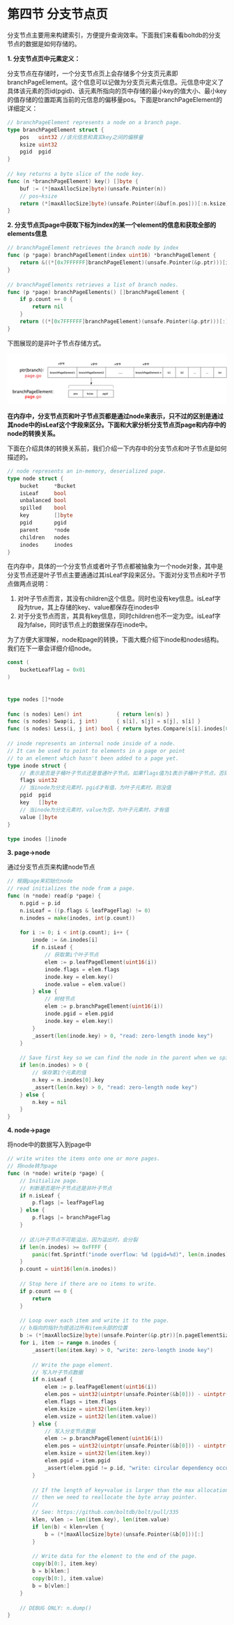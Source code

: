 # 第四节 分支节点页

分支节点主要用来构建索引，方便提升查询效率。下面我们来看看boltdb的分支节点的数据是如何存储的。

**1. 分支节点页中元素定义：**

分支节点在存储时，一个分支节点页上会存储多个分支页元素即branchPageElement。这个信息可以记做为分支页元素元信息。元信息中定义了具体该元素的页id\(pgid\)、该元素所指向的页中存储的最小key的值大小、最小key的值存储的位置距离当前的元信息的偏移量pos。下面是branchPageElement的详细定义：

```go
// branchPageElement represents a node on a branch page.
type branchPageElement struct {
    pos   uint32 //该元信息和真实key之间的偏移量
    ksize uint32
    pgid  pgid
}

// key returns a byte slice of the node key.
func (n *branchPageElement) key() []byte {
    buf := (*[maxAllocSize]byte)(unsafe.Pointer(n))
    // pos~ksize
    return (*[maxAllocSize]byte)(unsafe.Pointer(&buf[n.pos]))[:n.ksize]
}
```

**2. 分支节点页page中获取下标为index的某一个element的信息和获取全部的elements信息**

```go
// branchPageElement retrieves the branch node by index
func (p *page) branchPageElement(index uint16) *branchPageElement {
    return &((*[0x7FFFFFF]branchPageElement)(unsafe.Pointer(&p.ptr)))[index]
}

// branchPageElements retrieves a list of branch nodes.
func (p *page) branchPageElements() []branchPageElement {
    if p.count == 0 {
        return nil
    }
    return ((*[0x7FFFFFF]branchPageElement)(unsafe.Pointer(&p.ptr)))[:]
}
```

下图展现的是非叶子节点存储方式。

![../imgs/&#x975E;&#x53F6;&#x5B50;&#x8282;&#x70B9;&#x5B58;&#x50A8;.png](../.gitbook/assets/非叶子节点存储.png)

**在内存中，分支节点页和叶子节点页都是通过node来表示，只不过的区别是通过其node中的isLeaf这个字段来区分。下面和大家分析分支节点页page和内存中的node的转换关系。**

下面在介绍具体的转换关系前，我们介绍一下内存中的分支节点和叶子节点是如何描述的。

```go
// node represents an in-memory, deserialized page.
type node struct {
    bucket     *Bucket
    isLeaf     bool
    unbalanced bool
    spilled    bool
    key        []byte
    pgid       pgid
    parent     *node
    children   nodes
    inodes     inodes
}
```

在内存中，具体的一个分支节点或者叶子节点都被抽象为一个node对象，其中是分支节点还是叶子节点主要通通过其isLeaf字段来区分。下面对分支节点和叶子节点做两点说明：

1. 对叶子节点而言，其没有children这个信息。同时也没有key信息。isLeaf字段为true，其上存储的key、value都保存在inodes中
2. 对于分支节点而言，其具有key信息，同时children也不一定为空。isLeaf字段为false，同时该节点上的数据保存在inode中。

为了方便大家理解，node和page的转换，下面大概介绍下inode和nodes结构。我们在下一章会详细介绍node。

```go
const (
    bucketLeafFlag = 0x01
)


type nodes []*node

func (s nodes) Len() int           { return len(s) }
func (s nodes) Swap(i, j int)      { s[i], s[j] = s[j], s[i] }
func (s nodes) Less(i, j int) bool { return bytes.Compare(s[i].inodes[0].key, s[j].inodes[0].key) == -1 }

// inode represents an internal node inside of a node.
// It can be used to point to elements in a page or point
// to an element which hasn't been added to a page yet.
type inode struct {
    // 表示是否是子桶叶子节点还是普通叶子节点。如果flags值为1表示子桶叶子节点，否则为普通叶子节点
    flags uint32
    // 当inode为分支元素时，pgid才有值，为叶子元素时，则没值
    pgid  pgid
    key   []byte
    // 当inode为分支元素时，value为空，为叶子元素时，才有值
    value []byte
}

type inodes []inode
```

**3. page-&gt;node**

通过分支节点页来构建node节点

```go
// 根据page来初始化node
// read initializes the node from a page.
func (n *node) read(p *page) {
    n.pgid = p.id
    n.isLeaf = ((p.flags & leafPageFlag) != 0)
    n.inodes = make(inodes, int(p.count))

    for i := 0; i < int(p.count); i++ {
        inode := &n.inodes[i]
        if n.isLeaf {
            // 获取第i个叶子节点
            elem := p.leafPageElement(uint16(i))
            inode.flags = elem.flags
            inode.key = elem.key()
            inode.value = elem.value()
        } else {
            // 树枝节点
            elem := p.branchPageElement(uint16(i))
            inode.pgid = elem.pgid
            inode.key = elem.key()
        }
        _assert(len(inode.key) > 0, "read: zero-length inode key")
    }

    // Save first key so we can find the node in the parent when we spill.
    if len(n.inodes) > 0 {
        // 保存第1个元素的值
        n.key = n.inodes[0].key
        _assert(len(n.key) > 0, "read: zero-length node key")
    } else {
        n.key = nil
    }
}
```

**4. node-&gt;page**

将node中的数据写入到page中

```go
// write writes the items onto one or more pages.
// 将node转为page
func (n *node) write(p *page) {
    // Initialize page.
    // 判断是否是叶子节点还是非叶子节点
    if n.isLeaf {
        p.flags |= leafPageFlag
    } else {
        p.flags |= branchPageFlag
    }

    // 这儿叶子节点不可能溢出，因为溢出时，会分裂
    if len(n.inodes) >= 0xFFFF {
        panic(fmt.Sprintf("inode overflow: %d (pgid=%d)", len(n.inodes), p.id))
    }
    p.count = uint16(len(n.inodes))

    // Stop here if there are no items to write.
    if p.count == 0 {
        return
    }

    // Loop over each item and write it to the page.
    // b指向的指针为提逃过所有item头部的位置
    b := (*[maxAllocSize]byte)(unsafe.Pointer(&p.ptr))[n.pageElementSize()*len(n.inodes):]
    for i, item := range n.inodes {
        _assert(len(item.key) > 0, "write: zero-length inode key")

        // Write the page element.
        // 写入叶子节点数据
        if n.isLeaf {
            elem := p.leafPageElement(uint16(i))
            elem.pos = uint32(uintptr(unsafe.Pointer(&b[0])) - uintptr(unsafe.Pointer(elem)))
            elem.flags = item.flags
            elem.ksize = uint32(len(item.key))
            elem.vsize = uint32(len(item.value))
        } else {
            // 写入分支节点数据
            elem := p.branchPageElement(uint16(i))
            elem.pos = uint32(uintptr(unsafe.Pointer(&b[0])) - uintptr(unsafe.Pointer(elem)))
            elem.ksize = uint32(len(item.key))
            elem.pgid = item.pgid
            _assert(elem.pgid != p.id, "write: circular dependency occurred")
        }

        // If the length of key+value is larger than the max allocation size
        // then we need to reallocate the byte array pointer.
        //
        // See: https://github.com/boltdb/bolt/pull/335
        klen, vlen := len(item.key), len(item.value)
        if len(b) < klen+vlen {
            b = (*[maxAllocSize]byte)(unsafe.Pointer(&b[0]))[:]
        }

        // Write data for the element to the end of the page.
        copy(b[0:], item.key)
        b = b[klen:]
        copy(b[0:], item.value)
        b = b[vlen:]
    }

    // DEBUG ONLY: n.dump()
}
```

